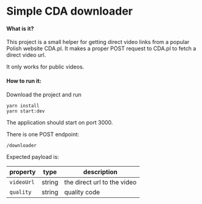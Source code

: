 # Simple CDA downloader

#### What is it?
This project is a small helper for getting direct video links from a popular Polish website CDA.pl.
It makes a proper POST request to CDA.pl to fetch a direct video url.

It only works for public videos.

#### How to run it:
Download the project and run

    yarn install
    yarn start:dev

The application should start on port 3000.

There is one POST endpoint:

    /downloader

Expected payload is:

| property   | type   | description                 |
|------------|--------|-----------------------------|
| `videoUrl` | string | the direct url to the video |
| `quality`  | string | quality code                |
